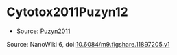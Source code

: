 <a name="material" />

# Cytotox2011Puzyn12
<script type="application/ld+json">
  {
    "@context": "https://schema.org/",
    "@type": "ChemicalSubstance",
    "@id": "https://egonw.github.io/nanowiki/nanowiki12.html#material",
    "http://purl.org/dc/terms/conformsTo":
      {
        "@type": "CreativeWork",
        "@id": "https://bioschemas.org/profiles/ChemicalSubstance/0.4-RELEASE/"
      },
    "identfier": "12",
    "name": "Cytotox2011Puzyn12",
    "url": "https://egonw.github.io/nanowiki/nanowiki12.html#material",
    "sameAs": "http://127.0.0.1/mediawiki/index.php/Special:URIResolver/Cytotox2011Puzyn12"
  }
</script>


* Source: [Puzyn2011](Puzyn2011.md)


Source: NanoWiki 6, doi:[10.6084/m9.figshare.11897205.v1](https://doi.org/10.6084/m9.figshare.11897205.v1)
